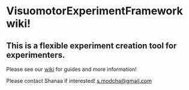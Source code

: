 # VisuomotorExperimentFramework wiki!

## This is a flexible experiment creation tool for experimenters.

Please see our [wiki](https://github.com/shanaam/VisuomotorExperimentFramework/wiki) for guides and more information!

Please contact Shanaa if interested!
s.modcha@gmail.com
